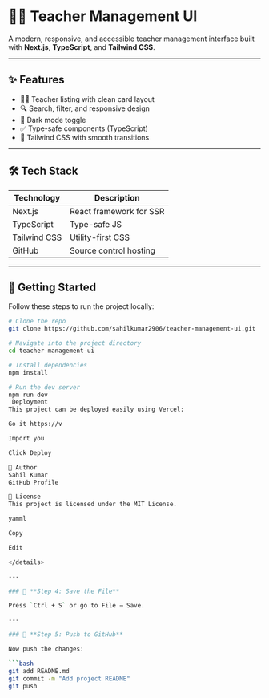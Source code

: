 # 👩‍🏫 Teacher Management UI

A modern, responsive, and accessible teacher management interface built with **Next.js**, **TypeScript**, and **Tailwind CSS**.

---

## ✨ Features

- 🧑‍🏫 Teacher listing with clean card layout
- 🔍 Search, filter, and responsive design
- 🌙 Dark mode toggle
- ✅ Type-safe components (TypeScript)
- 🎨 Tailwind CSS with smooth transitions

---

## 🛠️ Tech Stack

| Technology   | Description              |
|--------------|--------------------------|
| Next.js      | React framework for SSR  |
| TypeScript   | Type-safe JS             |
| Tailwind CSS | Utility-first CSS        |
| GitHub       | Source control hosting   |

---

## 🚀 Getting Started

Follow these steps to run the project locally:

```bash
# Clone the repo
git clone https://github.com/sahilkumar2906/teacher-management-ui.git

# Navigate into the project directory
cd teacher-management-ui

# Install dependencies
npm install

# Run the dev server
npm run dev
 Deployment
This project can be deployed easily using Vercel:

Go it https://v

Import you

Click Deploy

🙌 Author
Sahil Kumar
GitHub Profile

📄 License
This project is licensed under the MIT License.

yamml

Copy

Edit

</details>

---

### 🔹 **Step 4: Save the File**

Press `Ctrl + S` or go to File → Save.

---

### 🔹 **Step 5: Push to GitHub**

Now push the changes:

```bash
git add README.md
git commit -m "Add project README"
git push
